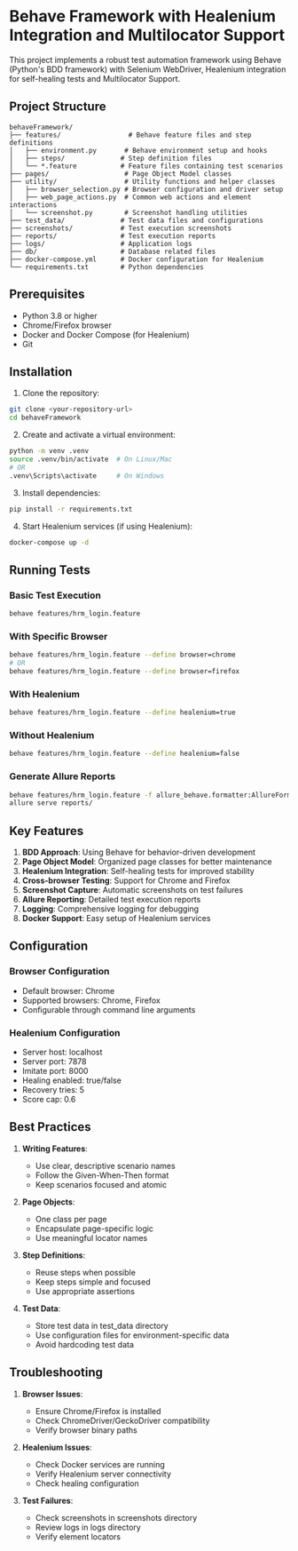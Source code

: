 # Behave Framework with Healenium Integration and Multilocator Support

This project implements a robust test automation framework using Behave (Python's BDD framework) with Selenium WebDriver, Healenium integration for self-healing tests and Multilocator Support.

## Project Structure

```
behaveFramework/
├── features/                 # Behave feature files and step definitions
│   ├── environment.py       # Behave environment setup and hooks
│   ├── steps/              # Step definition files
│   └── *.feature           # Feature files containing test scenarios
├── pages/                   # Page Object Model classes
├── utility/                 # Utility functions and helper classes
│   ├── browser_selection.py # Browser configuration and driver setup
│   ├── web_page_actions.py  # Common web actions and element interactions
│   └── screenshot.py        # Screenshot handling utilities
├── test_data/              # Test data files and configurations
├── screenshots/            # Test execution screenshots
├── reports/                # Test execution reports
├── logs/                   # Application logs
├── db/                     # Database related files
├── docker-compose.yml      # Docker configuration for Healenium
└── requirements.txt        # Python dependencies
```

## Prerequisites

- Python 3.8 or higher
- Chrome/Firefox browser
- Docker and Docker Compose (for Healenium)
- Git

## Installation

1. Clone the repository:
```bash
git clone <your-repository-url>
cd behaveFramework
```

2. Create and activate a virtual environment:
```bash
python -m venv .venv
source .venv/bin/activate  # On Linux/Mac
# OR
.venv\Scripts\activate     # On Windows
```

3. Install dependencies:
```bash
pip install -r requirements.txt
```

4. Start Healenium services (if using Healenium):
```bash
docker-compose up -d
```

## Running Tests

### Basic Test Execution
```bash
behave features/hrm_login.feature
```

### With Specific Browser
```bash
behave features/hrm_login.feature --define browser=chrome
# OR
behave features/hrm_login.feature --define browser=firefox
```

### With Healenium
```bash
behave features/hrm_login.feature --define healenium=true
```

### Without Healenium
```bash
behave features/hrm_login.feature --define healenium=false
```

### Generate Allure Reports
```bash
behave features/hrm_login.feature -f allure_behave.formatter:AllureFormatter -o reports/
allure serve reports/
```

## Key Features

1. **BDD Approach**: Using Behave for behavior-driven development
2. **Page Object Model**: Organized page classes for better maintenance
3. **Healenium Integration**: Self-healing tests for improved stability
4. **Cross-browser Testing**: Support for Chrome and Firefox
5. **Screenshot Capture**: Automatic screenshots on test failures
6. **Allure Reporting**: Detailed test execution reports
7. **Logging**: Comprehensive logging for debugging
8. **Docker Support**: Easy setup of Healenium services

## Configuration

### Browser Configuration
- Default browser: Chrome
- Supported browsers: Chrome, Firefox
- Configurable through command line arguments

### Healenium Configuration
- Server host: localhost
- Server port: 7878
- Imitate port: 8000
- Healing enabled: true/false
- Recovery tries: 5
- Score cap: 0.6

## Best Practices

1. **Writing Features**:
   - Use clear, descriptive scenario names
   - Follow the Given-When-Then format
   - Keep scenarios focused and atomic

2. **Page Objects**:
   - One class per page
   - Encapsulate page-specific logic
   - Use meaningful locator names

3. **Step Definitions**:
   - Reuse steps when possible
   - Keep steps simple and focused
   - Use appropriate assertions

4. **Test Data**:
   - Store test data in test_data directory
   - Use configuration files for environment-specific data
   - Avoid hardcoding test data

## Troubleshooting

1. **Browser Issues**:
   - Ensure Chrome/Firefox is installed
   - Check ChromeDriver/GeckoDriver compatibility
   - Verify browser binary paths

2. **Healenium Issues**:
   - Check Docker services are running
   - Verify Healenium server connectivity
   - Check healing configuration

3. **Test Failures**:
   - Check screenshots in screenshots directory
   - Review logs in logs directory
   - Verify element locators

